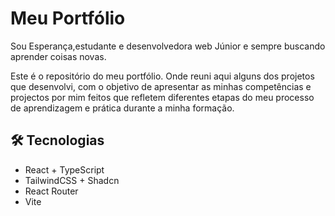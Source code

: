 # Meu Portfólio

Sou Esperança,estudante e desenvolvedora web Júnior e sempre buscando aprender coisas novas.

Este é o repositório do meu portfólio. Onde reuni aqui alguns dos projetos que desenvolvi, com o objetivo de apresentar as minhas competências e projectos por mim feitos que refletem diferentes etapas do meu processo de aprendizagem e prática durante a minha formação.

## 🛠️ Tecnologias

- React + TypeScript  
- TailwindCSS + Shadcn  
- React Router  
- Vite  

